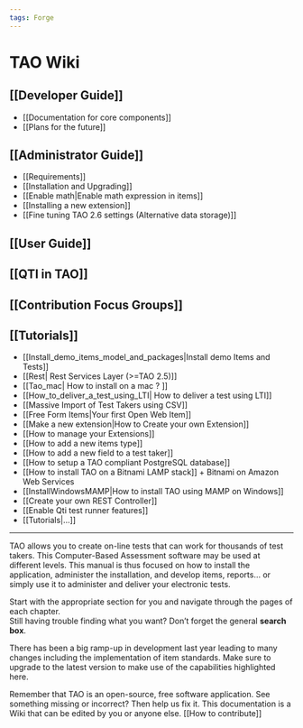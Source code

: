 ```yaml
---
tags: Forge
---
```


TAO Wiki
========

[[Developer Guide]]
-------------------

-   [[Documentation for core components]]
-   [[Plans for the future]]

[[Administrator Guide]]
-----------------------

-   [[Requirements]]
-   [[Installation and Upgrading]]
-   [[Enable math|Enable math expression in items]]
-   [[Installing a new extension]]
-   [[Fine tuning TAO 2.6 settings (Alternative data storage)]]

[[User Guide]]
--------------

[[QTI in TAO]]
--------------

[[Contribution Focus Groups]]
-----------------------------

[[Tutorials]]
-------------

-   [[Install\_demo\_items\_model\_and\_packages|Install demo Items and Tests]]
-   [[Rest| Rest Services Layer (\>=TAO 2.5)]]
-   [[Tao\_mac| How to install on a mac ? ]]
-   [[How\_to\_deliver\_a\_test\_using\_LTI| How to deliver a test using LTI]]
-   [[Massive Import of Test Takers using CSV]]
-   [[Free Form Items|Your first Open Web Item]]
-   [[Make a new extension|How to Create your own Extension]]
-   [[How to manage your Extensions]]
-   [[How to add a new items type]]
-   [[How to add a new field to a test taker]]
-   [[How to setup a TAO compliant PostgreSQL database]]
-   [[How to install TAO on a Bitnami LAMP stack]] + Bitnami on Amazon Web Services
-   [[InstallWindowsMAMP|How to install TAO using MAMP on Windows]]
-   [[Create your own REST Controller]]
-   [[Enable Qti test runner features]]
-   [[Tutorials|…]]

------------------------------------------------------------------------

TAO allows you to create on-line tests that can work for thousands of test takers. This Computer-Based Assessment software may be used at different levels. This manual is thus focused on how to install the application, administer the installation, and develop items, reports… or simply use it to administer and deliver your electronic tests.

Start with the appropriate section for you and navigate through the pages of each chapter.\
Still having trouble finding what you want? Don’t forget the general **search box**.

There has been a big ramp-up in development last year leading to many changes including the implementation of item standards. Make sure to upgrade to the latest version to make use of the capabilities highlighted here.

Remember that TAO is an open-source, free software application. See something missing or incorrect? Then help us fix it. This documentation is a Wiki that can be edited by you or anyone else. [[How to contribute]]

